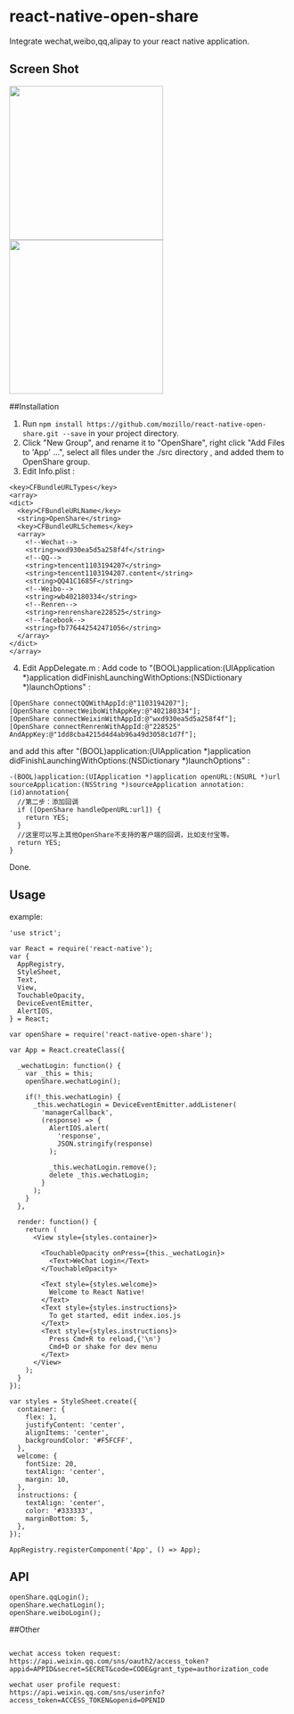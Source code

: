 # react-native-open-share
Integrate wechat,weibo,qq,alipay to your react native application.
## Screen Shot

<img src="https://raw.githubusercontent.com/mozillo/react-native-open-share/master/screenshot_1.png" width="276"/>
<img src="https://raw.githubusercontent.com/mozillo/react-native-open-share/master/screentshot_2.png" width="276"/>

##Installation
1. Run `npm install https://github.com/mozillo/react-native-open-share.git --save` in your project directory.
2. Click "New Group", and rename it to "OpenShare", right click "Add Files to 'App' ...", select all files under the ./src directory , and added them to OpenShare group.
3. Edit Info.plist :

```
<key>CFBundleURLTypes</key>
<array>
<dict>
  <key>CFBundleURLName</key>
  <string>OpenShare</string>
  <key>CFBundleURLSchemes</key>
  <array>
    <!--Wechat-->
    <string>wxd930ea5d5a258f4f</string>
    <!--QQ-->
    <string>tencent1103194207</string>
    <string>tencent1103194207.content</string>
    <string>QQ41C1685F</string>
    <!--Weibo-->
    <string>wb402180334</string>
    <!--Renren-->
    <string>renrenshare228525</string>
    <!--facebook-->
    <string>fb776442542471056</string>
  </array>
</dict>
</array>
```

4. Edit AppDelegate.m :
Add code to "(BOOL)application:(UIApplication *)application didFinishLaunchingWithOptions:(NSDictionary *)launchOptions" :

```
[OpenShare connectQQWithAppId:@"1103194207"];
[OpenShare connectWeiboWithAppKey:@"402180334"];
[OpenShare connectWeixinWithAppId:@"wxd930ea5d5a258f4f"];
[OpenShare connectRenrenWithAppId:@"228525" AndAppKey:@"1dd8cba4215d4d4ab96a49d3058c1d7f"];
```

and add this after "(BOOL)application:(UIApplication *)application didFinishLaunchingWithOptions:(NSDictionary *)launchOptions" :

```
-(BOOL)application:(UIApplication *)application openURL:(NSURL *)url sourceApplication:(NSString *)sourceApplication annotation:(id)annotation{
  //第二步：添加回调
  if ([OpenShare handleOpenURL:url]) {
    return YES;
  }
  //这里可以写上其他OpenShare不支持的客户端的回调，比如支付宝等。
  return YES;
}
```

Done.

## Usage

example: 

```
'use strict';

var React = require('react-native');
var {
  AppRegistry,
  StyleSheet,
  Text,
  View,
  TouchableOpacity,
  DeviceEventEmitter,
  AlertIOS,
} = React;

var openShare = require('react-native-open-share');

var App = React.createClass({

  _wechatLogin: function() {
    var _this = this;
    openShare.wechatLogin();

    if(!_this.wechatLogin) {
      _this.wechatLogin = DeviceEventEmitter.addListener(
        'managerCallback',
        (response) => {
          AlertIOS.alert(
            'response',
            JSON.stringify(response)
          );
          
          _this.wechatLogin.remove();
          delete _this.wechatLogin;
        }
      );
    }
  },

  render: function() {
    return (
      <View style={styles.container}>

        <TouchableOpacity onPress={this._wechatLogin}>
          <Text>WeChat Login</Text>
        </TouchableOpacity>

        <Text style={styles.welcome}>
          Welcome to React Native!
        </Text>
        <Text style={styles.instructions}>
          To get started, edit index.ios.js
        </Text>
        <Text style={styles.instructions}>
          Press Cmd+R to reload,{'\n'}
          Cmd+D or shake for dev menu
        </Text>
      </View>
    );
  }
});

var styles = StyleSheet.create({
  container: {
    flex: 1,
    justifyContent: 'center',
    alignItems: 'center',
    backgroundColor: '#F5FCFF',
  },
  welcome: {
    fontSize: 20,
    textAlign: 'center',
    margin: 10,
  },
  instructions: {
    textAlign: 'center',
    color: '#333333',
    marginBottom: 5,
  },
});

AppRegistry.registerComponent('App', () => App);

```
## API

```
openShare.qqLogin();
openShare.wechatLogin();
openShare.weiboLogin();
```

##Other
```

wechat access token request: 
https://api.weixin.qq.com/sns/oauth2/access_token?appid=APPID&secret=SECRET&code=CODE&grant_type=authorization_code

wechat user profile request:
https://api.weixin.qq.com/sns/userinfo?access_token=ACCESS_TOKEN&openid=OPENID
